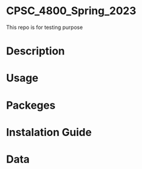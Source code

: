 # CPSC_4800_Spring_2023
This repo is for testing purpose

# Description

# Usage

# Packeges

# Instalation Guide

# Data
